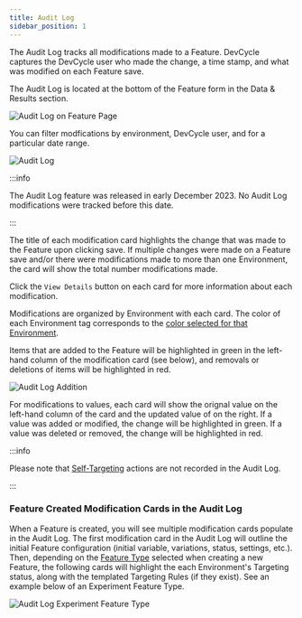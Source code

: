 ```yaml
---
title: Audit Log
sidebar_position: 1
---
```


The Audit Log tracks all modifications made to a Feature. DevCycle captures the DevCycle user who made the change, a time stamp, and what was modified on each Feature save.

The Audit Log is located at the bottom of the Feature form in the Data & Results section.

![Audit Log on Feature Page](/nov2023-audit-log-sidebar.png)

You can filter modfications by environment, DevCycle user, and for a particular date range.

![Audit Log](/nov2023-audit-log-summary.png)

:::info

The Audit Log feature was released in early December 2023. No Audit Log modifications were tracked before this date.

:::

The title of each modification card highlights the change that was made to the Feature upon clicking save. If multiple changes were made on a Feature save and/or there were modifications made to more than one Environment, the card will show the total number modifications made.

Click the `View Details` button on each card for more information about each modification.

Modifications are organized by Environment with each card. The color of each Environment tag corresponds to the [color selected for that Environment](/essentials/environments#from-the-dashboard-1).

Items that are added to the Feature will be highlighted in green in the left-hand column of the modification card (see below), and removals or deletions of items will be highlighted in red.

![Audit Log Addition](/nov2023-audit-log-net-new-add.png)

For modifications to values, each card will show the orignal value on the left-hand column of the card and the updated value of on the right. If a value was added or modified, the change will be highlighted in green. If a value was deleted or removed, the change will be highlighted in red.

:::info

Please note that [Self-Targeting](/topics/development-qa/self-targeting) actions are not recorded in the Audit Log.

:::

### Feature Created Modification Cards in the Audit Log

When a Feature is created, you will see multiple modification cards populate in the Audit Log. The first modification card in the Audit Log will outline the initial Feature configuration (initial variable, variations, status, settings, etc.). Then, depending on the [Feature Type](/introduction/core-concepts/feature-types) selected when creating a new Feature, the following cards will highlight the each Environment's Targeting status, along with the templated Targeting Rules (if they exist). See an example below of an Experiment Feature Type.

![Audit Log Experiment Feature Type](/nov2023-audit-log-experiment-feature-type.png)
